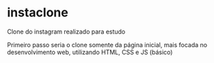 # instaclone
Clone do instagram realizado para estudo

Primeiro passo seria o clone somente da página inicial, mais focada no desenvolvimento web, utilizando HTML, CSS e JS (básico)